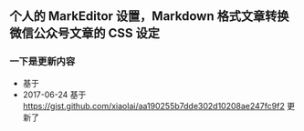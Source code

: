## 个人的 MarkEditor 设置，Markdown 格式文章转换微信公众号文章的 CSS 设定
### 一下是更新内容
* 基于
* 2017-06-24 基于 https://gist.github.com/xiaolai/aa190255b7dde302d10208ae247fc9f2 更新了